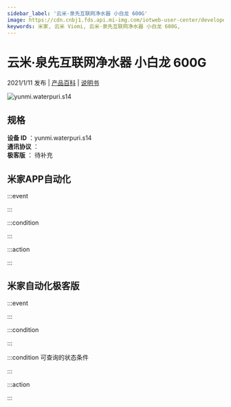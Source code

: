 ```yaml
---
sidebar_label: '云米·泉先互联网净水器 小白龙 600G'
image: https://cdn.cnbj1.fds.api.mi-img.com/iotweb-user-center/developer_16790489959951qIvpJTj.png?GalaxyAccessKeyId=AKVGLQWBOVIRQ3XLEW&Expires=9223372036854775807&Signature=HJUvVAy1pmaZOL3YRuBvlTECESI=
keywords: 米家, 云米 Viomi, 云米·泉先互联网净水器 小白龙 600G, 
---
```

# 云米·泉先互联网净水器 小白龙 600G

2021/1/11 发布 | [产品百科](https://home.mi.com/webapp/content/baike/product/index.html?model=yunmi.waterpuri.s14/) | [说明书](https://home.mi.com/views/introduction.html?model=yunmi.waterpuri.s14&region=cn)

![yunmi.waterpuri.s14](https://cdn.cnbj1.fds.api.mi-img.com/iotweb-user-center/developer_16790489959951qIvpJTj.png?GalaxyAccessKeyId=AKVGLQWBOVIRQ3XLEW&Expires=9223372036854775807&Signature=HJUvVAy1pmaZOL3YRuBvlTECESI=)

## 规格  
> 
**设备 ID** ：yunmi.waterpuri.s14  
**通讯协议** ：  
**极客版**  ： 待补充 


## 米家APP自动化  

:::event  

:::

:::condition  

:::

:::action   

:::

## 米家自动化极客版  

:::event  

:::

:::condition  

:::

:::condition 可查询的状态条件  

:::

:::action  

:::

        
